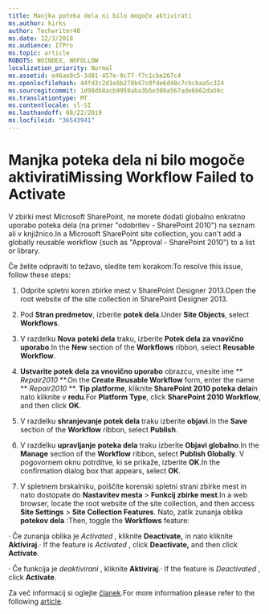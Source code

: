 ```yaml
---
title: Manjka poteka dela ni bilo mogoče aktivirati
ms.author: kirks
author: Techwriter40
ms.date: 12/3/2018
ms.audience: ITPro
ms.topic: article
ROBOTS: NOINDEX, NOFOLLOW
localization_priority: Normal
ms.assetid: e46ae8c5-3d81-457e-8c77-f7c1cbe267c4
ms.openlocfilehash: 44fd3c2d1e8b278b47c0fde6d48c7cbcbaa5c324
ms.sourcegitcommit: 1d98db8acb9959aba3b5e308a567ade6b62da56c
ms.translationtype: MT
ms.contentlocale: sl-SI
ms.lasthandoff: 08/22/2019
ms.locfileid: "36543941"
---
```

# <a name="missing-workflow-failed-to-activate"></a><span data-ttu-id="5a05a-102">Manjka poteka dela ni bilo mogoče aktivirati</span><span class="sxs-lookup"><span data-stu-id="5a05a-102">Missing Workflow Failed to Activate</span></span>

<span data-ttu-id="5a05a-103">V zbirki mest Microsoft SharePoint, ne morete dodati globalno enkratno uporabo poteka dela (na primer "odobritev - SharePoint 2010") na seznam ali v knjižnico.</span><span class="sxs-lookup"><span data-stu-id="5a05a-103">In a Microsoft SharePoint site collection, you can't add a globally reusable workflow (such as "Approval - SharePoint 2010") to a list or library.</span></span>
  
<span data-ttu-id="5a05a-104">Če želite odpraviti to težavo, sledite tem korakom:</span><span class="sxs-lookup"><span data-stu-id="5a05a-104">To resolve this issue, follow these steps:</span></span> 
  
1. <span data-ttu-id="5a05a-105">Odprite spletni koren zbirke mest v SharePoint Designer 2013.</span><span class="sxs-lookup"><span data-stu-id="5a05a-105">Open the root website of the site collection in SharePoint Designer 2013.</span></span>
  
2. <span data-ttu-id="5a05a-106">Pod **Stran predmetov**, izberite **potek dela**.</span><span class="sxs-lookup"><span data-stu-id="5a05a-106">Under **Site Objects**, select **Workflows**.</span></span> 
  
3. <span data-ttu-id="5a05a-107">V razdelku **Nova** **poteki dela** traku, izberite **Potek dela za vnovično uporabo**.</span><span class="sxs-lookup"><span data-stu-id="5a05a-107">In the **New** section of the **Workflows** ribbon, select **Reusable Workflow**.</span></span> 
  
4. <span data-ttu-id="5a05a-108">**Ustvarite potek dela za vnovično uporabo** obrazcu, vnesite ime \*\* *Repair2010* \*\*.</span><span class="sxs-lookup"><span data-stu-id="5a05a-108">On the **Create Reusable Workflow** form, enter the name \*\* *Repair2010* \*\*.</span></span> <span data-ttu-id="5a05a-109">**Tip platforme**, kliknite **SharePoint 2010 poteka dela**in nato kliknite v **redu**.</span><span class="sxs-lookup"><span data-stu-id="5a05a-109">For **Platform Type**, click **SharePoint 2010 Workflow**, and then click **OK**.</span></span> 
  
1. <span data-ttu-id="5a05a-110">V razdelku **shranjevanje** **potek dela** traku izberite **objavi**.</span><span class="sxs-lookup"><span data-stu-id="5a05a-110">In the **Save** section of the **Workflow** ribbon, select **Publish**.</span></span> 
  
2. <span data-ttu-id="5a05a-111">V razdelku **upravljanje** **poteka dela** traku izberite **Objavi globalno**.</span><span class="sxs-lookup"><span data-stu-id="5a05a-111">In the **Manage** section of the **Workflow** ribbon, select **Publish Globally**.</span></span> <span data-ttu-id="5a05a-112">V pogovornem oknu potrditve, ki se prikaže, izberite **OK**.</span><span class="sxs-lookup"><span data-stu-id="5a05a-112">In the confirmation dialog box that appears, select **OK**.</span></span> 
  
3. <span data-ttu-id="5a05a-113">V spletnem brskalniku, poiščite korenski spletni strani zbirke mest in nato dostopate do **Nastavitev mesta** \> **Funkcij zbirke mest**.</span><span class="sxs-lookup"><span data-stu-id="5a05a-113">In a web browser, locate the root website of the site collection, and then access **Site Settings** \> **Site Collection Features**.</span></span> <span data-ttu-id="5a05a-114">Nato, zatik zunanja oblika **potekov dela** :</span><span class="sxs-lookup"><span data-stu-id="5a05a-114">Then, toggle the **Workflows** feature:</span></span> 
  
<span data-ttu-id="5a05a-115">· Če zunanja oblika je *Activated* , kliknite **Deactivate,** in nato kliknite **Aktiviraj**.</span><span class="sxs-lookup"><span data-stu-id="5a05a-115">· If the feature is  *Activated*  , click **Deactivate,** and then click **Activate**.</span></span> 
  
<span data-ttu-id="5a05a-116">· Če funkcija je *deaktivirani* , kliknite **Aktiviraj**.</span><span class="sxs-lookup"><span data-stu-id="5a05a-116">· If the feature is  *Deactivated*  , click **Activate**.</span></span> 
  
<span data-ttu-id="5a05a-117">Za več informacij si oglejte [članek](https://go.microsoft.com/fwlink/?linkid=2047770&amp;clcid=0x409).</span><span class="sxs-lookup"><span data-stu-id="5a05a-117">For more information please refer to the following [article](https://go.microsoft.com/fwlink/?linkid=2047770&amp;clcid=0x409).</span></span>
  

